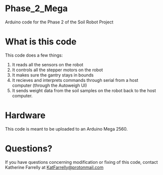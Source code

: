 # Phase_2_Mega
 Arduino code for the Phase 2 of the Soil Robot Project
# What is this code
This code does a few things: <br>
1. It reads all the sensors on the robot <br>
2. It controls all the stepper motors on the robot <br>
3. It makes sure the gantry stays in bounds <br>
4. It recieves and interprets commands through serial from a host computer (through the Autoweigh UI) <br>
5. It sends weight data from the soil samples on the robot back to the host computer. <br>
# Hardware
This code is meant to be uploaded to an Arduino Mega 2560.
# Questions?
If you have questions concerning modification or fixing of this code, contact Katherine Farrelly at KatFarrelly@protonmail.com
